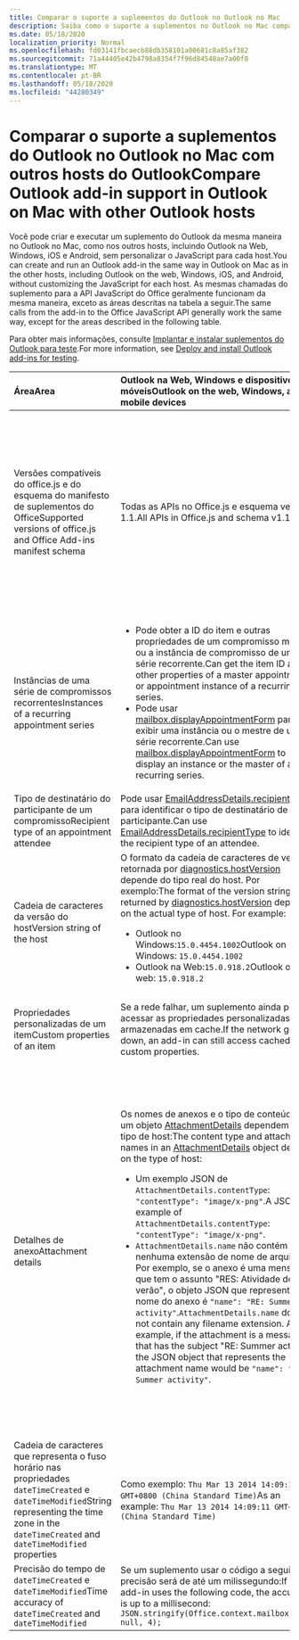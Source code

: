 ```yaml
---
title: Comparar o suporte a suplementos do Outlook no Outlook no Mac
description: Saiba como o suporte a suplementos no Outlook no Mac compara com outros hosts do Outlook.
ms.date: 05/18/2020
localization_priority: Normal
ms.openlocfilehash: fd03141fbcaecb88db358101a00681c8a85af382
ms.sourcegitcommit: 71a44405e42b4798a8354f7f96d84548ae7a00f0
ms.translationtype: MT
ms.contentlocale: pt-BR
ms.lasthandoff: 05/18/2020
ms.locfileid: "44280349"
---
```

# <a name="compare-outlook-add-in-support-in-outlook-on-mac-with-other-outlook-hosts"></a><span data-ttu-id="77933-103">Comparar o suporte a suplementos do Outlook no Outlook no Mac com outros hosts do Outlook</span><span class="sxs-lookup"><span data-stu-id="77933-103">Compare Outlook add-in support in Outlook on Mac with other Outlook hosts</span></span>

<span data-ttu-id="77933-104">Você pode criar e executar um suplemento do Outlook da mesma maneira no Outlook no Mac, como nos outros hosts, incluindo Outlook na Web, Windows, iOS e Android, sem personalizar o JavaScript para cada host.</span><span class="sxs-lookup"><span data-stu-id="77933-104">You can create and run an Outlook add-in the same way in Outlook on Mac as in the other hosts, including Outlook on the web, Windows, iOS, and Android, without customizing the JavaScript for each host.</span></span> <span data-ttu-id="77933-105">As mesmas chamadas do suplemento para a API JavaScript do Office geralmente funcionam da mesma maneira, exceto as áreas descritas na tabela a seguir.</span><span class="sxs-lookup"><span data-stu-id="77933-105">The same calls from the add-in to the Office JavaScript API generally work the same way, except for the areas described in the following table.</span></span>

<span data-ttu-id="77933-106">Para obter mais informações, consulte [Implantar e instalar suplementos do Outlook para teste](testing-and-tips.md).</span><span class="sxs-lookup"><span data-stu-id="77933-106">For more information, see [Deploy and install Outlook add-ins for testing](testing-and-tips.md).</span></span>

| <span data-ttu-id="77933-107">Área</span><span class="sxs-lookup"><span data-stu-id="77933-107">Area</span></span> | <span data-ttu-id="77933-108">Outlook na Web, Windows e dispositivos móveis</span><span class="sxs-lookup"><span data-stu-id="77933-108">Outlook on the web, Windows, and mobile devices</span></span> | <span data-ttu-id="77933-109">Outlook no Mac</span><span class="sxs-lookup"><span data-stu-id="77933-109">Outlook on Mac</span></span> |
|:-----|:-----|:-----|
| <span data-ttu-id="77933-110">Versões compatíveis do office.js e do esquema do manifesto de suplementos do Office</span><span class="sxs-lookup"><span data-stu-id="77933-110">Supported versions of office.js and Office Add-ins manifest schema</span></span> | <span data-ttu-id="77933-111">Todas as APIs no Office.js e esquema versão 1.1.</span><span class="sxs-lookup"><span data-stu-id="77933-111">All APIs in Office.js and schema v1.1.</span></span> | <span data-ttu-id="77933-112">Todas as APIs no Office.js e esquema versão 1.1.</span><span class="sxs-lookup"><span data-stu-id="77933-112">All APIs in Office.js and schema v1.1.</span></span><br><br><span data-ttu-id="77933-113">**Observação**: no Outlook no Mac, somente compilar o 16.35.308 ou posterior oferece suporte para salvar uma reunião.</span><span class="sxs-lookup"><span data-stu-id="77933-113">**NOTE**: In Outlook on Mac, only build 16.35.308 or later supports saving a meeting.</span></span> <span data-ttu-id="77933-114">Caso contrário, o `saveAsync` método falhará quando for chamado a partir de uma reunião no modo de composição.</span><span class="sxs-lookup"><span data-stu-id="77933-114">Otherwise, the `saveAsync` method fails when called from a meeting in compose mode.</span></span> <span data-ttu-id="77933-115">Consulte [Não é possível salvar uma reunião como um rascunho no Outlook para Mac usando a API do Office JS](https://support.microsoft.com/help/4505745) para obter uma solução alternativa.</span><span class="sxs-lookup"><span data-stu-id="77933-115">See [Cannot save a meeting as a draft in Outlook for Mac by using Office JS API](https://support.microsoft.com/help/4505745) for a workaround.</span></span> |
| <span data-ttu-id="77933-116">Instâncias de uma série de compromissos recorrentes</span><span class="sxs-lookup"><span data-stu-id="77933-116">Instances of a recurring appointment series</span></span> | <ul><li><span data-ttu-id="77933-117">Pode obter a ID do item e outras propriedades de um compromisso mestre ou a instância de compromisso de uma série recorrente.</span><span class="sxs-lookup"><span data-stu-id="77933-117">Can get the item ID and other properties of a master appointment or appointment instance of a recurring series.</span></span></li><li><span data-ttu-id="77933-118">Pode usar [mailbox.displayAppointmentForm](../reference/objectmodel/preview-requirement-set/office.context.mailbox.md#methods) para exibir uma instância ou o mestre de uma série recorrente.</span><span class="sxs-lookup"><span data-stu-id="77933-118">Can use [mailbox.displayAppointmentForm](../reference/objectmodel/preview-requirement-set/office.context.mailbox.md#methods) to display an instance or the master of a recurring series.</span></span></li></ul> | <ul><li><span data-ttu-id="77933-119">Pode obter a ID do item e outras propriedades do compromisso mestre, mas não de uma instância de uma série recorrente.</span><span class="sxs-lookup"><span data-stu-id="77933-119">Can get the item ID and other properties of the master appointment, but not those of an instance of a recurring series.</span></span></li><li><span data-ttu-id="77933-p103">Pode exibir o compromisso mestre de uma série recorrente. Sem a ID do item, não pode exibir uma instância de uma série recorrente.</span><span class="sxs-lookup"><span data-stu-id="77933-p103">Can display the master appointment of a recurring series. Without the item ID, cannot display an instance of a recurring series.</span></span></li></ul> |
| <span data-ttu-id="77933-122">Tipo de destinatário do participante de um compromisso</span><span class="sxs-lookup"><span data-stu-id="77933-122">Recipient type of an appointment attendee</span></span> | <span data-ttu-id="77933-123">Pode usar [EmailAddressDetails.recipientType](/javascript/api/outlook/office.emailaddressdetails#recipienttype) para identificar o tipo de destinatário de um participante.</span><span class="sxs-lookup"><span data-stu-id="77933-123">Can use [EmailAddressDetails.recipientType](/javascript/api/outlook/office.emailaddressdetails#recipienttype) to identify the recipient type of an attendee.</span></span> | <span data-ttu-id="77933-124">`EmailAddressDetails.recipientType` retorna `undefined` para participantes do compromisso.</span><span class="sxs-lookup"><span data-stu-id="77933-124">`EmailAddressDetails.recipientType` returns `undefined` for appointment attendees.</span></span> |
| <span data-ttu-id="77933-125">Cadeia de caracteres da versão do host</span><span class="sxs-lookup"><span data-stu-id="77933-125">Version string of the host</span></span> | <span data-ttu-id="77933-p104">O formato da cadeia de caracteres de versão retornada por [diagnostics.hostVersion](/javascript/api/outlook/office.diagnostics#hostversion) depende do tipo real do host. Por exemplo:</span><span class="sxs-lookup"><span data-stu-id="77933-p104">The format of the version string returned by [diagnostics.hostVersion](/javascript/api/outlook/office.diagnostics#hostversion) depends on the actual type of host. For example:</span></span><ul><li><span data-ttu-id="77933-128">Outlook no Windows:`15.0.4454.1002`</span><span class="sxs-lookup"><span data-stu-id="77933-128">Outlook on Windows: `15.0.4454.1002`</span></span></li><li><span data-ttu-id="77933-129">Outlook na Web:`15.0.918.2`</span><span class="sxs-lookup"><span data-stu-id="77933-129">Outlook on the web: `15.0.918.2`</span></span></li></ul> |<span data-ttu-id="77933-130">Um exemplo da cadeia de caracteres de versão retornada por `Diagnostics.hostVersion` no Outlook no Mac:`15.0 (140325)`</span><span class="sxs-lookup"><span data-stu-id="77933-130">An example of the version string returned by `Diagnostics.hostVersion` on Outlook on Mac: `15.0 (140325)`</span></span> |
| <span data-ttu-id="77933-131">Propriedades personalizadas de um item</span><span class="sxs-lookup"><span data-stu-id="77933-131">Custom properties of an item</span></span> | <span data-ttu-id="77933-132">Se a rede falhar, um suplemento ainda poderá acessar as propriedades personalizadas armazenadas em cache.</span><span class="sxs-lookup"><span data-stu-id="77933-132">If the network goes down, an add-in can still access cached custom properties.</span></span> | <span data-ttu-id="77933-133">Como o Outlook no Mac não armazena propriedades personalizadas em cache, se a rede for desativada, os suplementos não poderão acessá-los.</span><span class="sxs-lookup"><span data-stu-id="77933-133">Because Outlook on Mac does not cache custom properties, if the network goes down, add-ins would not be able to access them.</span></span> |
| <span data-ttu-id="77933-134">Detalhes de anexo</span><span class="sxs-lookup"><span data-stu-id="77933-134">Attachment details</span></span> | <span data-ttu-id="77933-135">Os nomes de anexos e o tipo de conteúdo em um objeto [AttachmentDetails](/javascript/api/outlook/office.attachmentdetails) dependem do tipo de host:</span><span class="sxs-lookup"><span data-stu-id="77933-135">The content type and attachment names in an [AttachmentDetails](/javascript/api/outlook/office.attachmentdetails) object depend on the type of host:</span></span><ul><li><span data-ttu-id="77933-136">Um exemplo JSON de `AttachmentDetails.contentType`: `"contentType": "image/x-png"`.</span><span class="sxs-lookup"><span data-stu-id="77933-136">A JSON example of `AttachmentDetails.contentType`: `"contentType": "image/x-png"`.</span></span> </li><li><span data-ttu-id="77933-p105">`AttachmentDetails.name` não contém nenhuma extensão de nome de arquivo. Por exemplo, se o anexo é uma mensagem que tem o assunto "RES: Atividade de verão", o objeto JSON que representa o nome do anexo é `"name": "RE: Summer activity"`.</span><span class="sxs-lookup"><span data-stu-id="77933-p105">`AttachmentDetails.name` does not contain any filename extension. As an example, if the attachment is a message that has the subject "RE: Summer activity", the JSON object that represents the attachment name would be `"name": "RE: Summer activity"`.</span></span></li></ul> | <ul><li><span data-ttu-id="77933-139">Um exemplo JSON de `AttachmentDetails.contentType`: `"contentType" "image/png"`</span><span class="sxs-lookup"><span data-stu-id="77933-139">A JSON example of `AttachmentDetails.contentType`: `"contentType" "image/png"`</span></span></li><li><span data-ttu-id="77933-p106">`AttachmentDetails.name` sempre inclui uma extensão de nome de arquivo. Anexos que são itens de email têm uma extensão .eml, e compromissos têm uma extensão .ics. Por exemplo, se um anexo é um email com o assunto "RES: Atividade de verão", o objeto JSON que representa o nome do anexo é `"name": "RE: Summer activity.eml"`.</span><span class="sxs-lookup"><span data-stu-id="77933-p106">`AttachmentDetails.name` always includes a filename extension. Attachments that are mail items have a .eml extension, and appointments have a .ics extension. As an example, if an attachment is an email with the subject "RE: Summer activity", the JSON object that represents the attachment name would be `"name": "RE: Summer activity.eml"`.</span></span><p><span data-ttu-id="77933-143">**Observação**: se um arquivo for anexado programaticamente (por exemplo, por meio de um suplemento) sem uma extensão, `AttachmentDetails.name` não conterá essa extensão como parte do nome do arquivo.</span><span class="sxs-lookup"><span data-stu-id="77933-143">**NOTE**: If a file is programmatically attached (e.g through an add-in) without an extension then the `AttachmentDetails.name`  will not contain the extension as part of filename.</span></span></p></li></ul> |
| <span data-ttu-id="77933-144">Cadeia de caracteres que representa o fuso horário nas propriedades `dateTimeCreated` e `dateTimeModified`</span><span class="sxs-lookup"><span data-stu-id="77933-144">String representing the time zone in the `dateTimeCreated` and `dateTimeModified` properties</span></span> |<span data-ttu-id="77933-145">Como exemplo: `Thu Mar 13 2014 14:09:11 GMT+0800 (China Standard Time)`</span><span class="sxs-lookup"><span data-stu-id="77933-145">As an example: `Thu Mar 13 2014 14:09:11 GMT+0800 (China Standard Time)`</span></span> | <span data-ttu-id="77933-146">Como exemplo: `Thu Mar 13 2014 14:09:11 GMT+0800 (CST)`</span><span class="sxs-lookup"><span data-stu-id="77933-146">As an example: `Thu Mar 13 2014 14:09:11 GMT+0800 (CST)`</span></span> |
| <span data-ttu-id="77933-147">Precisão do tempo de `dateTimeCreated` e `dateTimeModified`</span><span class="sxs-lookup"><span data-stu-id="77933-147">Time accuracy of `dateTimeCreated` and `dateTimeModified`</span></span> | <span data-ttu-id="77933-148">Se um suplemento usar o código a seguir, a precisão será de até um milissegundo:</span><span class="sxs-lookup"><span data-stu-id="77933-148">If an add-in uses the following code, the accuracy is up to a millisecond:</span></span><br/>`JSON.stringify(Office.context.mailbox.item, null, 4);`| <span data-ttu-id="77933-149">A precisão é de até um segundo.</span><span class="sxs-lookup"><span data-stu-id="77933-149">The accuracy is up to only a second.</span></span> |

